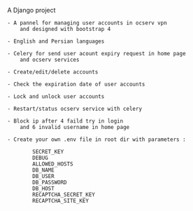 A Django project

    - A pannel for managing user accounts in ocserv vpn 
        and designed with bootstrap 4
    
    - English and Persian languages 
    
    - Celery for send user acount expiry request in home page 
        and ocserv services 

    - Create/edit/delete accounts

    - Check the expiration date of user accounts

    - Lock and unlock user accounts
    
    - Restart/status ocserv service with celery

    - Block ip after 4 faild try in login  
        and 6 invalid username in home page

    - Create your own .env file in root dir with parameters :

            SECRET_KEY
            DEBUG
            ALLOWED_HOSTS
            DB_NAME
            DB_USER
            DB_PASSWORD
            DB_HOST
            RECAPTCHA_SECRET_KEY
            RECAPTCHA_SITE_KEY


    




